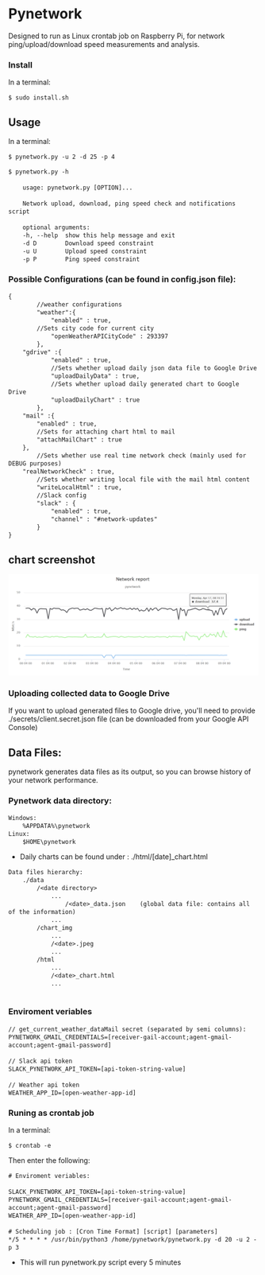 # Pynetwork

Designed to run as Linux crontab job on Raspberry Pi, for network ping/upload/download speed measurements and analysis.

### Install

In a terminal:
``` 
$ sudo install.sh 
```

## Usage

In a terminal:

```
$ pynetwork.py -u 2 -d 25 -p 4
```
```
$ pynetwork.py -h

	usage: pynetwork.py [OPTION]...

	Network upload, download, ping speed check and notifications script

	optional arguments:
	-h, --help  show this help message and exit
	-d D        Download speed constraint
	-u U        Upload speed constraint
	-p P        Ping speed constraint
```

### Possible Configurations (can be found in config.json file):

```
{
    	//weather configurations
    	"weather":{
        	"enabled" : true,
		//Sets city code for current city
        	"openWeatherAPICityCode" : 293397 
    	},
	"gdrive" :{
			"enabled" : true,
        	//Sets whether upload daily json data file to Google Drive
			"uploadDailyData" : true,
			//Sets whether upload daily generated chart to Google Drive
        	"uploadDailyChart" : true
    	},
	"mail" :{
       	"enabled" : true,
		//Sets for attaching chart html to mail
		"attachMailChart" : true
 	},
    	//Sets whether use real time network check (mainly used for DEBUG purposes)
	"realNetworkCheck" : true,
    	//Sets whether writing local file with the mail html content
    	"writeLocalHtml" : true,
    	//Slack config
    	"slack" : {
            "enabled" : true,
            "channel" : "#network-updates"
        }
}
```
## chart screenshot
![screenshot](chart_screenshot.png)

### Uploading collected data to Google Drive

If you want to upload generated files to Google drive, 
you'll need to provide ./secrets/client.secret.json file (can be downloaded from your Google API Console)


## Data Files:

pynetwork generates data files as its output, so you can browse history of your network performance.

### Pynetwork data directory:
```
Windows: 
    %APPDATA%\pynetwork
Linux: 
    $HOME\pynetwork
```

* Daily charts can be found under : ./html/[date]_chart.html
```
Data files hierarchy:
	./data
		/<date directory>
			...
        		/<date>_data.json    (global data file: contains all of the information)
			...
		/chart_img
			...
			/<date>.jpeg
			...
		/html
			...
			/<date>_chart.html
			...
		
```
### Enviroment veriables
```
// get_current_weather_dataMail secret (separated by semi columns):
PYNETWORK_GMAIL_CREDENTIALS=[receiver-gail-account;agent-gmail-account;agent-gmail-password]

// Slack api token 
SLACK_PYNETWORK_API_TOKEN=[api-token-string-value]

// Weather api token 
WEATHER_APP_ID=[open-weather-app-id]
```

### Runing as crontab job
In a terminal:
```
$ crontab -e
```
Then enter the following:
```
# Enviroment veriables:  

SLACK_PYNETWORK_API_TOKEN=[api-token-string-value]
PYNETWORK_GMAIL_CREDENTIALS=[receiver-gail-account;agent-gmail-account;agent-gmail-password]
WEATHER_APP_ID=[open-weather-app-id]

# Scheduling job : [Cron Time Format] [script] [parameters]
*/5 * * * * /usr/bin/python3 /home/pynetwork/pynetwork.py -d 20 -u 2 -p 3

```
+ This will run pynetwork.py script every 5 minutes
